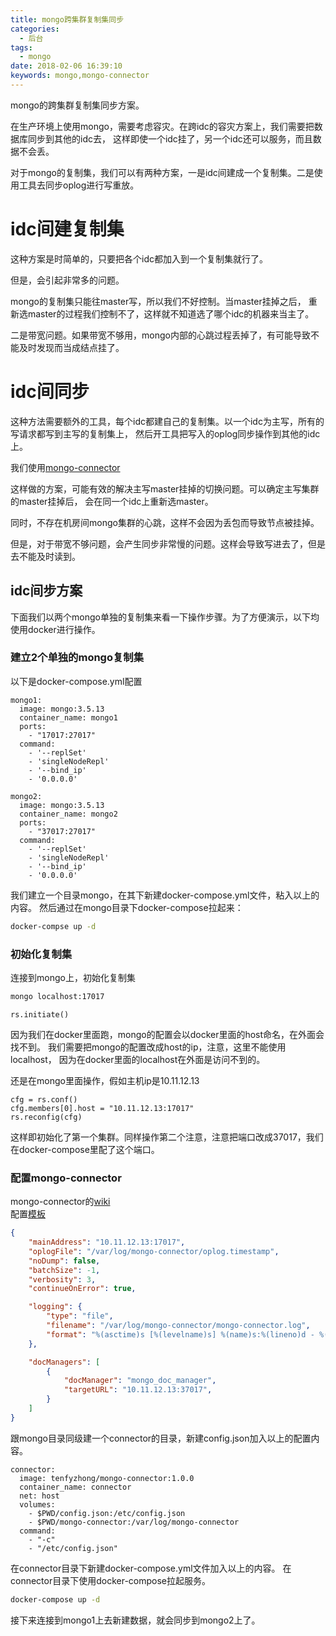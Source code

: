 ```yaml
---
title: mongo跨集群复制集同步
categories:
  - 后台
tags:
  - mongo
date: 2018-02-06 16:39:10
keywords: mongo,mongo-connector
---
```


mongo的跨集群复制集同步方案。

<!-- more -->

在生产环境上使用mongo，需要考虑容灾。在跨idc的容灾方案上，我们需要把数据库同步到其他的idc去，
这样即使一个idc挂了，另一个idc还可以服务，而且数据不会丢。

对于mongo的复制集，我们可以有两种方案，一是idc间建成一个复制集。二是使用工具去同步oplog进行写重放。

# idc间建复制集
这种方案是时简单的，只要把各个idc都加入到一个复制集就行了。

但是，会引起非常多的问题。

mongo的复制集只能往master写，所以我们不好控制。当master挂掉之后，
重新选master的过程我们控制不了，这样就不知道选了哪个idc的机器来当主了。

二是带宽问题。如果带宽不够用，mongo内部的心跳过程丢掉了，有可能导致不能及时发现而当成结点挂了。

# idc间同步
这种方法需要额外的工具，每个idc都建自己的复制集。以一个idc为主写，所有的写请求都写到主写的复制集上，
然后开工具把写入的oplog同步操作到其他的idc上。

我们使用[mongo-connector](https://github.com/mongodb-labs/mongo-connector)

这样做的方案，可能有效的解决主写master挂掉的切换问题。可以确定主写集群的master挂掉后，
会在同一个idc上重新选master。

同时，不存在机房间mongo集群的心跳，这样不会因为丢包而导致节点被挂掉。

但是，对于带宽不够问题，会产生同步非常慢的问题。这样会导致写进去了，但是去不能及时读到。

## idc间步方案
下面我们以两个mongo单独的复制集来看一下操作步骤。为了方便演示，以下均使用docker进行操作。

### 建立2个单独的mongo复制集
以下是docker-compose.yml配置
```docker-compose
mongo1:
  image: mongo:3.5.13
  container_name: mongo1
  ports:
    - "17017:27017"
  command:
    - '--replSet'
    - 'singleNodeRepl'
    - '--bind_ip'
    - '0.0.0.0'

mongo2:
  image: mongo:3.5.13
  container_name: mongo2
  ports:
    - "37017:27017"
  command:
    - '--replSet'
    - 'singleNodeRepl'
    - '--bind_ip'
    - '0.0.0.0'
```

我们建立一个目录mongo，在其下新建docker-compose.yml文件，粘入以上的内容。
然后通过在mongo目录下docker-compose拉起来：
```sh
docker-compse up -d
```

### 初始化复制集
连接到mongo上，初始化复制集
```sh
mongo localhost:17017
```

```mongo
rs.initiate()
```

因为我们在docker里面跑，mongo的配置会以docker里面的host命名，在外面会找不到。
我们需要把mongo的配置改成host的ip，注意，这里不能使用localhost，
因为在docker里面的localhost在外面是访问不到的。

还是在mongo里面操作，假如主机ip是10.11.12.13
```mongo
cfg = rs.conf()
cfg.members[0].host = "10.11.12.13:17017"
rs.reconfig(cfg)
```

这样即初始化了第一个集群。同样操作第二个注意，注意把端口改成37017，我们在docker-compose里配了这个端口。

### 配置mongo-connector
mongo-connector的[wiki](https://github.com/mongodb-labs/mongo-connector/wiki)  
配置[模板](https://github.com/mongodb-labs/mongo-connector/blob/master/config.json)  
```json
{
    "mainAddress": "10.11.12.13:17017",
    "oplogFile": "/var/log/mongo-connector/oplog.timestamp",
    "noDump": false,
    "batchSize": -1,
    "verbosity": 3,
    "continueOnError": true,

    "logging": {
        "type": "file",
        "filename": "/var/log/mongo-connector/mongo-connector.log",
        "format": "%(asctime)s [%(levelname)s] %(name)s:%(lineno)d - %(message)s",
    },

    "docManagers": [
        {
            "docManager": "mongo_doc_manager",
            "targetURL": "10.11.12.13:37017",
        }
    ]
}
```
跟mongo目录同级建一个connector的目录，新建config.json加入以上的配置内容。

```docker-compose
connector:
  image: tenfyzhong/mongo-connector:1.0.0
  container_name: connector
  net: host
  volumes:
    - $PWD/config.json:/etc/config.json
    - $PWD/mongo-connector:/var/log/mongo-connector
  command:
    - "-c"
    - "/etc/config.json"
```
在connector目录下新建docker-compose.yml文件加入以上的内容。
在connector目录下使用docker-compose拉起服务。

```sh
docker-compose up -d
```

接下来连接到mongo1上去新建数据，就会同步到mongo2上了。
